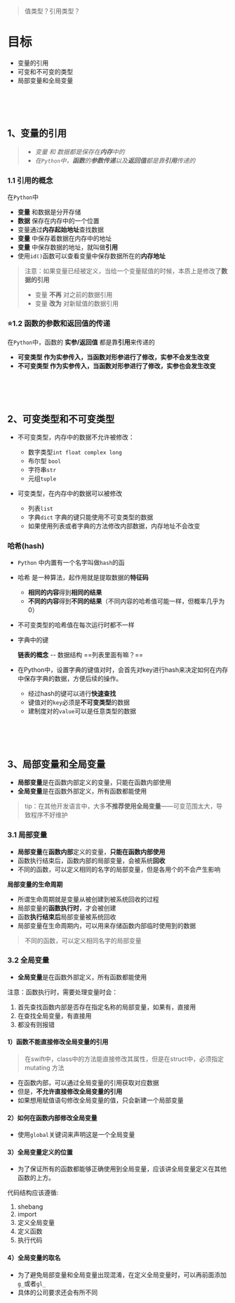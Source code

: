> 值类型？引用类型？

# 目标
- 变量的引用
- 可变和不可变的类型
- 局部变量和全局变量

<br/>
<br/>
<br/>

## 1、变量的引用
> - *变量 和 数据都是保存在**内存**中的*
> - *在`Python`中，**函数**的**参数传递**以及**返回值**都是靠**引用**传递的*

### 1.1 引用的概念
在`Python`中
- **变量** 和数据是分开存储
- **数据** 保存在内存中的一个位置
- 变量通过**内存起始地址**查找数据
- **变量** 中保存着数据在内存中的地址
- **变量** 中保存数据的地址，就叫做**引用**
- 使用`id()`函数可以查看变量中保存数据所在的**内存地址**

> 注意：如果变量已经被定义，当给一个变量赋值的时候，本质上是修改了**数据的引用**
> - 变量 **不再** 对之前的数据引用
> - 变量 **改为** 对新赋值的数据引用

### ⭐️1.2 函数的参数和返回值的传递

在`Python`中，函数的 **实参/返回值** 都是靠**引用**来传递的

- **可变类型 作为实参传入，当函数对形参进行了修改，实参不会发生改变**
- **不可变类型 作为实参传入，当函数对形参进行了修改，实参也会发生改变**

<br>
<br>
<br>

## 2、可变类型和不可变类型
- 不可变类型，内存中的数据不允许被修改：
    - 数字类型`int float complex long`
    - 布尔型 `bool`
    - 字符串`str`
    - 元组`tuple`

- 可变类型，在内存中的数据可以被修改
    - 列表`list`
    - 字典`dict` 字典的键只能使用不可变类型的数据
    - 如果使用列表或者字典的方法修改内部数据，内存地址不会改变

### 哈希(hash)
- `Python` 中内置有一个名字叫做`hash`的函

- 哈希 是一种算法，起作用就是提取数据的**特征码**
    - **相同的内容**得到**相同的结果**
    - **不同的内容**得到**不同的结果**（不同内容的哈希值可能一样，但概率几乎为0）

- 不可变类型的哈希值在每次运行时都不一样

- 字典中的键

    **链表的概念** -- 数据结构
    ==列表里面有嘛？==

- 在Python中，设置字典的键值对时，会首先对key进行hash来决定如何在内存中保存字典的数据，方便后续的操作。
    - 经过hash的键可以进行**快速查找**
    - 键值对的`key`必须是**不可变类型**的数据
    - 建制度对的`value`可以是任意类型的数据

<br>
<br>
<br>

## 3、局部变量和全局变量
- **局部变量**是在函数内部定义的变量，只能在函数内部使用
- **全局变量**是在函数外部定义，所有函数都能使用
> tip：在其他开发语言中，大多**不推荐使用全局变量**——可变范围太大，导致程序不好维护

### 3.1 局部变量
- **局部变量**在**函数内部**定义的变量，**只能在函数内部使用**
- 函数执行结束后，函数内部的局部变量，会被系统**回收**
- 不同的函数，可以定义相同的名字的局部变量，但是各用个的不会产生影响

**局部变量的生命周期**
- 所谓生命周期就是变量从被创建到被系统回收的过程
- 局部变量的**函数执行时**，才会被创建
- 函数**执行结束后**局部变量被系统回收
- 局部变量在生命周期内，可以用来存储函数内部临时使用到的数据
> 不同的函数，可以定义相同名字的局部变量

### 3.2 全局变量
- **全局变量**是在函数外部定义，所有函数都能使用

注意：函数执行时，需要处理变量时会：
1. 首先查找函数内部是否存在指定名称的局部变量，如果有，直接用
2. 在查找全局变量，有直接用
3. 都没有则报错

#### 1）函数不能直接修改全局变量的引用
> 在swift中，class中的方法能直接修改其属性，但是在struct中，必须指定mutating 方法

- 在函数内部，可以通过全局变量的引用获取对应数据
- 但是，**不允许直接修改全局变量的引用**
- 如果想用赋值语句修改全局变量的值，只会新建一个局部变量

#### 2）如何在函数内部修改全局变量
- 使用`global`关键词来声明这是一个全局变量

#### 3）全局变量定义的位置
- 为了保证所有的函数都能够正确使用到全局变量，应该讲全局变量定义在其他函数的上方。

代码结构应该遵循:
1. shebang
2. import
3. 定义全局变量
4. 定义函数
5. 执行代码

#### 4）全局变量的取名
- 为了避免局部变量和全局变量出现混淆，在定义全局变量时，可以再前面添加`g_`或者`gl_`
- 具体的公司要求还会有所不同
